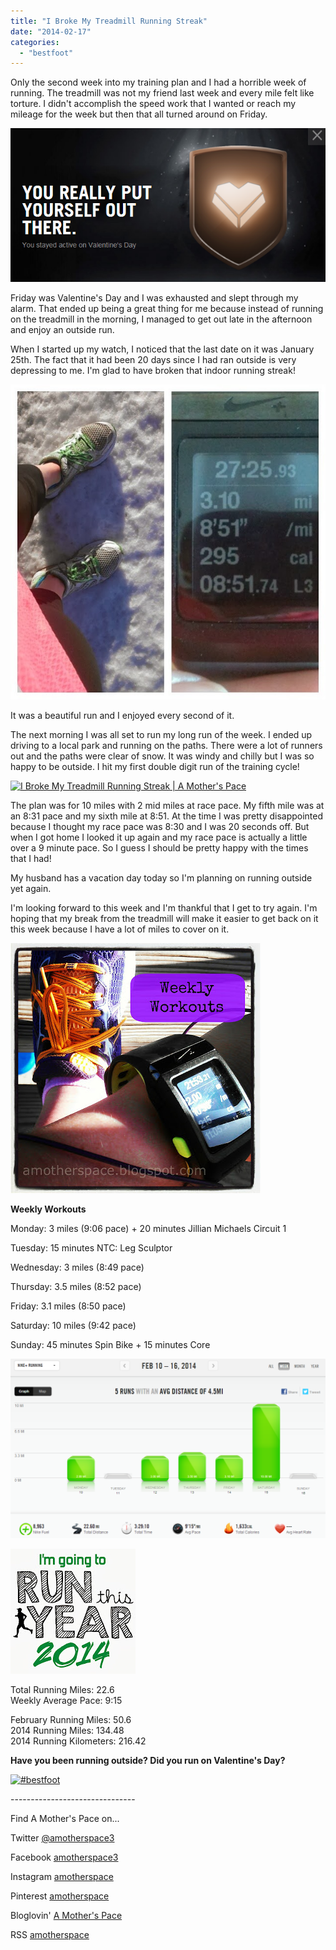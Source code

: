 ```yaml
---
title: "I Broke My Treadmill Running Streak"
date: "2014-02-17"
categories: 
  - "bestfoot"
---
```


Only the second week into my training plan and I had a horrible week of running. The treadmill was not my friend last week and every mile felt like torture. I didn't accomplish the speed work that I wanted or reach my mileage for the week but then that all turned around on Friday.   
  

[![I Broke My Treadmill Running Streak | A Mother's Pace](images/Nike+ValentinesDay.PNG "I Broke My Treadmill Running Streak | A Mother's Pace")](http://2.bp.blogspot.com/-gEsIcmGI_q8/UwEZMkpri6I/AAAAAAAAYkU/DaNZOvfL8GE/s1600/Nike+ValentinesDay.PNG)

  
Friday was Valentine's Day and I was exhausted and slept through my alarm. That ended up being a great thing for me because instead of running on the treadmill in the morning, I managed to get out late in the afternoon and enjoy an outside run.  
  
When I started up my watch, I noticed that the last date on it was January 25th. The fact that it had been 20 days since I had ran outside is very depressing to me. I'm glad to have broken that indoor running streak!  
  

[![I Broke My Treadmill Running Streak | A Mother's Pace](images/This+week+I+have+not+been+in+love+with+running.+Running+on+the+treadmill+has+been+hard.+Today+I+got+outside+(finally!)+and+loved+every+second+of+it....a+little+Valentine's+gift+to+myself!+%23sweatpink+%23RunThisYear+.jpg "I Broke My Treadmill Running Streak | A Mother's Pace")](http://3.bp.blogspot.com/-mBl3bNJBFr8/UwEasFQqx-I/AAAAAAAAYkg/6g6CX2cRzIo/s1600/This+week+I+have+not+been+in+love+with+running.+Running+on+the+treadmill+has+been+hard.+Today+I+got+outside+(finally!)+and+loved+every+second+of+it....a+little+Valentine's+gift+to+myself!+%23sweatpink+%23RunThisYear+.jpg)

  
It was a beautiful run and I enjoyed every second of it.  
  
The next morning I was all set to run my long run of the week. I ended up driving to a local park and running on the paths. There were a lot of runners out and the paths were clear of snow. It was windy and chilly but I was so happy to be outside. I hit my first double digit run of the training cycle!  
  

[![I Broke My Treadmill Running Streak | A Mother's Pace](images/Today+was+10+windy+chilly+miles+with+2+mid+miles+at+race+pace.+The+snow+is+almost+gone%2521+%2523sweatpink+%2523motherrunner+%2523RunThisYear+%2523nikeplus+%2523findyourstrong+%2523ffcheckin.jpg "I Broke My Treadmill Running Streak | A Mother's Pace")](http://amotherspace.net/wp-content/uploads/2014/02/Today+was+10+windy+chilly+miles+with+2+mid+miles+at+race+pace.+The+snow+is+almost+gone%2521+%2523sweatpink+%2523motherrunner+%2523RunThisYear+%2523nikeplus+%2523findyourstrong+%2523ffcheckin.jpg)

  
The plan was for 10 miles with 2 mid miles at race pace. My fifth mile was at an 8:31 pace and my sixth mile at 8:51. At the time I was pretty disappointed because I thought my race pace was 8:30 and I was 20 seconds off. But when I got home I looked it up again and my race pace is actually a little over a 9 minute pace. So I guess I should be pretty happy with the times that I had!  
  
My husband has a vacation day today so I'm planning on running outside yet again.  
  
I'm looking forward to this week and I'm thankful that I get to try again. I'm hoping that my break from the treadmill will make it easier to get back on it this week because I have a lot of miles to cover on it.  
  
  
  

[![Weekly Workouts | A Mother's Pace](images/Weekly+Workouts2.jpg "Weekly Workouts | A Mother's Pace")](http://amotherspace.net/wp-content/uploads/2014/02/Weekly+Workouts3.jpg)

  
**Weekly Workouts**  
  
Monday: 3 miles (9:06 pace) + 20 minutes Jillian Michaels Circuit 1  
  
Tuesday: 15 minutes NTC: Leg Sculptor  
  
Wednesday: 3 miles (8:49 pace)  
  
Thursday: 3.5 miles (8:52 pace)  
  
Friday: 3.1 miles (8:50 pace)  
  
Saturday: 10 miles (9:42 pace)  
  
Sunday: 45 minutes Spin Bike + 15 minutes Core  
  

[![I Broke My Treadmill Running Streak | A Mother's Pace](images/Nike+Feb16.PNG "I Broke My Treadmill Running Streak | A Mother's Pace")](http://1.bp.blogspot.com/-9vo2E2X3FpQ/UwEZEGzq0LI/AAAAAAAAYkM/LMvp7-s7OKk/s1600/Nike+Feb16.PNG)

  

  

[![Run This Year | Weekly Training Miles | A Mother's Pace](images/2014-Badge2_zps954d25231.jpg "Run This Year | Weekly Training Miles | A Mother's Pace")](http://runninghutch.com/runthisyear/)

Total Running Miles: 22.6  
Weekly Average Pace: 9:15  
  
February Running Miles: 50.6  
2014 Running Miles: 134.48  
2014 Running Kilometers: 216.42  
  
  
  
  

**Have you been running outside? Did you run on Valentine's Day?**

[![#bestfoot](images/Bestfoot+This+Week+Link+Up_thumb%255B2%255D1.jpg "#bestfoot ")](http://runtothefinish.com/)

  

  

  

  

\-------------------------------

  

Find A Mother's Pace on...  
  
Twitter [@amotherspace3](https://twitter.com/amotherspace3)  
  
Facebook [amotherspace3](http://facebook.com/amotherspace3)  
  
Instagram [amotherspace](http://instagram.com/amotherspace)  
  
Pinterest [amotherspace](http://pinterest.com/amotherspace/)  
  
Bloglovin' [A Mother's Pace](http://www.bloglovin.com/en/blog/6680087)  
  
RSS [amotherspace](http://feeds.feedburner.com/amotherspace)
